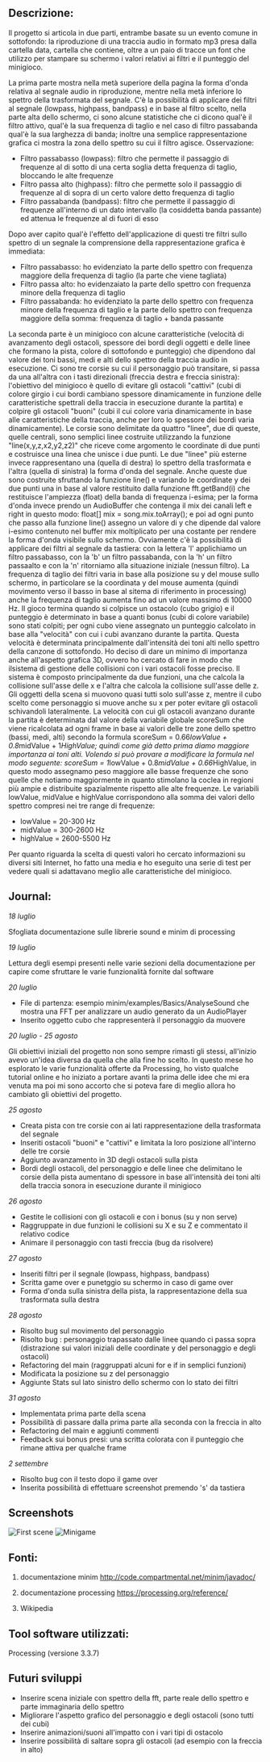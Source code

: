 ## Descrizione:

Il progetto si articola in due parti, entrambe basate su un evento comune in sottofondo: la riproduzione di una traccia audio in formato mp3 presa dalla cartella data, cartella
che contiene, oltre a un paio di tracce un font che utilizzo per stampare su schermo i valori relativi ai filtri e il punteggio del minigioco.

La prima parte mostra nella metà superiore della pagina la forma d'onda relativa al segnale audio in riproduzione, mentre nella metà inferiore lo spettro della trasformata del segnale.
C'è la possibilità di applicare dei filtri al segnale (lowpass, highpass, bandpass) e in base al filtro scelto, nella parte alta dello schermo, ci sono alcune statistiche che ci 
dicono qual'è il filtro attivo, qual'è la sua frequenza di taglio e nel caso di filtro passabanda qual'è la sua larghezza di banda; inoltre una semplice rappresentazione grafica ci mostra
la zona dello spettro su cui il filtro agisce. Osservazione:

* Filtro passabasso (lowpass): filtro che permette il passaggio di frequenze al di sotto di una certa soglia detta frequenza di taglio, bloccando le alte frequenze
* Filtro passa alto (highpass): filtro che permette solo il passaggio di frequenze al di sopra di un certo valore detto frequenza di taglio
* Filtro passabanda (bandpass): filtro che permette il passaggio di frequenze all'interno di un dato intervallo (la cosiddetta banda passante) ed attenua le frequenze al di fuori di esso

Dopo aver capito qual'è l'effetto dell'applicazione di questi tre filtri sullo spettro di un segnale la comprensione della rappresentazione grafica è immediata:

* Filtro passabasso: ho evidenziato la parte dello spettro con frequenza maggiore della frequenza di taglio (la parte che viene tagliata)
* Filtro passa alto: ho evidenzaiato la parte dello spettro con frequenza minore della frequenza di taglio
* Filtro passabanda: ho evidenziato la parte dello spettro con frequenza minore della frequenza di taglio e la parte dello spettro con frequenza maggiore della somma: frequenza di taglio + banda passante

La seconda parte è un minigioco con alcune caratteristiche (velocità di avanzamento degli ostacoli, spessore dei bordi degli oggetti e delle linee che formano la pista, colore di sottofondo e punteggio) che
dipendono dal valore dei toni bassi, medi e alti dello spettro della traccia audio in esecuzione. Ci sono tre corsie su cui il personaggio può transitare, si passa da una all'altra con i tasti direzionali (freccia destra e freccia sinistra): l'obiettivo del
minigioco è quello di evitare gli ostacoli "cattivi" (cubi di colore girgio i cui bordi cambiano spessore dinamicamente in funzione delle caratteristiche spettrali della traccia in esecuzione
durante la partita) e colpire gli ostacoli "buoni" (cubi il cui colore varia dinamicamente in base alle caratteristiche della traccia, anche per loro lo spessore dei bordi varia dinamicamente).
Le corsie sono delimitate da quattro "linee", due di queste, quelle centrali, sono semplici linee costruite utilizzando la funzione "line(x,y,z,x2,y2,z2)" che riceve
come argomento le coordinate di due punti e costruisce una linea che unisce i due punti. Le due "linee" più esterne invece rappresentano una (quella di destra) lo spettro della 
trasformata e l'altra (quella di sinistra) la forma d'onda del segnale. Anche queste due sono costruite sfruttando la funzione line() e variando le coordinate y dei due punti una in base al
valore restituito dalla funzione fft.getBand(i) che restituisce l'ampiezza (float) della banda di frequenza i-esima; per la forma d'onda invece prendo un AudioBuffer che contenga il mix dei canali
left e right in questo modo: float[] mix = song.mix.toArray(); e poi ad ogni punto che passo alla funzione line() assegno un valore di y che dipende dal valore i-esimo contenuto nel buffer mix moltiplicato per una
costante per rendere la forma d'onda visibile sullo schermo. Ovviamente c'è la possibilità di applicare dei filtri al segnale da tastiera: con la lettera 'l' applichiamo un filtro passabasso, con 
la 'b' un filtro passabanda, con la 'h' un filtro passaalto e con la 'n' ritorniamo alla situazione iniziale (nessun filtro). La frequenza di taglio dei filtri varia in base alla posizione su y del mouse 
sullo schermo, in particolare se la coordinata y del mouse aumenta (quindi movimento verso il basso in base al sitema di riferimento in processing) anche la frequenza di taglio aumenta fino ad un valore massimo
di 10000 Hz. Il gioco termina quando si colpisce un ostacolo (cubo grigio) e il punteggio è determinato in base a quanti bonus (cubi di colore variabile) sono stati colpiti; per ogni cubo viene assegnato un
punteggio calcolato in base alla "velocità" con cui i cubi avanzano durante la partita. Questa velocità è determinata principalmente dall'intensità dei toni alti nello spettro della canzone di sottofondo.
Ho deciso di dare un minimo di importanza anche all'aspetto grafica 3D, ovvero ho cercato di fare in modo che ilsistema di gestione delle collisioni con i vari ostacoli fosse preciso. Il sistema è composto principalmente
da due funzioni, una che calcola la collisione sull'asse delle x e l'altra che calcola la collisione sull'asse delle z. Gli oggetti della scena si muovono quasi tutti solo sull'asse z, mentre il cubo scelto come
personaggio si muove anche su x per poter evitare gli ostacoli schivandoli lateralmente. La velocità con cui gli ostacoli avanzano durante la partita è determinata dal valore della variabile globale scoreSum
che viene ricalcolata ad ogni frame in base ai valori delle tre zone dello spettro (bassi, medi, alti) secondo la formula scoreSum = 0.66*lowValue + 0.8*midValue + 1*HighValue; quindi come già detto prima diamo
maggiore importanza ai toni alti. Volendo si può provare a modificare la formula nel modo seguente: scoreSum = 1*lowValue + 0.8*midValue + 0.66*HighValue, in questo modo assegnamo peso maggiore alle basse frequenze
che sono quelle che notiamo maggiormente in quanto stimolano la coclea in regioni più ampie e distribuite spazialmente rispetto alle alte frequenze. 
Le variabili lowValue, midValue e highValue corrispondono alla somma dei valori dello spettro compresi nei tre range di frequenze:

* lowValue = 20-300 Hz
* midValue = 300-2600 Hz
* highValue = 2600-5500 Hz

Per quanto riguarda la scelta di questi valori ho cercato informazioni su diversi siti Internet, ho fatto una media e ho eseguito una serie di test per vedere quali si adattavano meglio alle caratteristiche del minigioco.

## Journal:

*18 luglio*

Sfogliata documentazione sulle librerie sound e minim di processing

*19 luglio*

Lettura degli esempi presenti nelle varie sezioni della documentazione per capire come sfruttare le varie funzionalità fornite dal software

*20 luglio*

* File di partenza: esempio minim/examples/Basics/AnalyseSound che mostra una FFT per analizzare un audio generato da un AudioPlayer
* Inserito oggetto cubo che rappresenterà il personaggio da muovere

*20 luglio - 25 agosto*

Gli obiettivi iniziali del progetto non sono sempre rimasti gli stessi, all'inizio avevo un'idea diversa da quella che alla fine ho scelto. In questo mese ho esplorato le
varie funzionalità offerte da Processing, ho visto qualche tutorial online e ho iniziato a portare avanti la prima delle idee che mi era venuta ma poi mi sono accorto che si
poteva fare di meglio allora ho cambiato gli obiettivi del progetto.

*25 agosto*

* Creata pista con tre corsie con ai lati rappresentazione della trasformata del segnale
* Inseriti ostacoli "buoni" e "cattivi" e limitata la loro posizione all'interno delle tre corsie
* Aggiunto avanzamento in 3D degli ostacoli sulla pista
* Bordi degli ostacoli, del personaggio e delle linee che delimitano le corsie della pista aumentano di spessore in base all'intensità dei toni alti della traccia sonora in esecuzione durante il minigioco

*26 agosto*

* Gestite le collisioni con gli ostacoli e con i bonus (su y non serve)
* Raggruppate in due funzioni le collisioni su X e su Z e commentato il relativo codice
* Animare il personaggio con tasti freccia (bug da risolvere)

*27 agosto*

* Inseriti filtri per il segnale (lowpass, highpass, bandpass)
* Scritta game over e punetggio su schermo in caso di game over
* Forma d'onda sulla sinistra della pista, la rappresentazione della sua trasformata sulla destra

*28 agosto*

* Risolto bug sul movimento del personaggio
* Risolto bug : personaggio trapassato dalle linee quando ci passa sopra (distrazione sui valori iniziali delle coordinate y del personaggio e degli ostacoli)
* Refactoring del main (raggruppati alcuni for e if in semplici funzioni)
* Modificata la posizione su z del personaggio
* Aggiunte Stats sul lato sinistro dello schermo con lo stato dei filtri

*31 agosto*

* Implementata prima parte della scena
* Possibilità di passare dalla prima parte alla seconda con la freccia in alto
* Refactoring del main e aggiunti commenti
* Feedback sui bonus presi: una scritta colorata con il punteggio che rimane attiva per qualche frame

*2 settembre*

* Risolto bug con il testo dopo il game over
* Inserita possibilità di effettuare screenshot premendo 's' da tastiera

## Screenshots

 ![First scene](/screenshots/Screen-waveAndspectrum.png)
 ![Minigame](/Screenshots/Screen-minigame.png)

## Fonti:

1) documentazione minim http://code.compartmental.net/minim/javadoc/

2) documentazione processing https://processing.org/reference/

3) Wikipedia

## Tool software utilizzati:

Processing (versione 3.3.7)

## Futuri sviluppi

* Inserire scena iniziale con spettro della fft, parte reale dello spettro e parte immaginaria dello spettro
* Migliorare l'aspetto grafico del personaggio e degli ostacoli (sono tutti dei cubi)
* Inserire animazioni/suoni all'impatto con i vari tipi di ostacolo
* Inserire possibilità di saltare sopra gli ostacoli (ad esempio con la freccia in alto)
